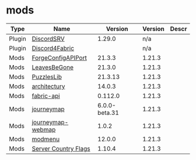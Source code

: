 # mods

| Type | Name | Version | Version | Descr |
| --- | --- | --- | --- | --- |
| Plugin | [DiscordSRV](https://github.com/DiscordSRV/DiscordSRV) | 1.29.0 | n/a | |
| Plugin | [Discord4Fabric](https://modrinth.com/mod/discord4fabric) |  | n/a | |
| Mods | [ForgeConfigAPIPort](https://www.curseforge.com/minecraft/mc-mods/forge-config-api-port-fabric) | 21.3.3 | 1.21.3 | |
| Mods | [LeavesBeGone](https://www.curseforge.com/minecraft/mc-mods/leaves-be-gone) | 21.3.0 | 1.21.3 | |
| Mods | [PuzzlesLib](https://www.curseforge.com/minecraft/mc-mods/puzzles-lib) | 21.3.13 | 1.21.3 | |
| Mods | [architectury](https://www.curseforge.com/minecraft/mc-mods/architectury-api) | 14.0.3 | 1.21.3 | |
| Mods | [fabric-api](https://www.curseforge.com/minecraft/mc-mods/fabric-api) | 0.112.0 | 1.21.3 | |
| Mods | [journeymap](https://www.curseforge.com/minecraft/mc-mods/journeymap) | 6.0.0-beta.31 | 1.21.3 | |
| Mods | [journeymap-webmap](https://www.curseforge.com/minecraft/mc-mods/journeymap-web-map) | 1.0.2 | 1.21.3 | |
| Mods | [modmenu](https://modrinth.com/mod/modmenu) | 12.0.0 | 1.21.3 | |
| Mods | [Server Country Flags](https://www.curseforge.com/minecraft/mc-mods/server-country-flags) | 1.10.4 | 1.21.3 | |
